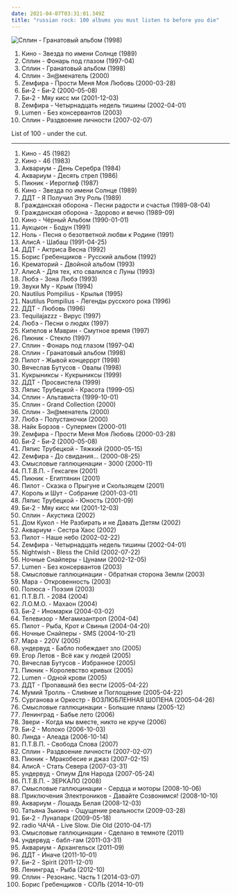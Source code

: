 ```yaml
---
date: 2021-04-07T03:31:01.349Z
title: "russian rock: 100 albums you must listen to before you die"
---
```

![Сплин - Гранатовый альбом (1998)](https://img.discogs.com/0SuPxfEu6T74Pw_wmSg7dk4zNZg=/fit-in/600x610/filters:strip_icc():format(jpeg):mode_rgb():quality(90)/discogs-images/R-9111371-1474970082-8131.jpeg.jpg "Сплин - Гранатовый альбом (1998)")
<ol class="albums">
<li data-cover="https://img.discogs.com/KRAsF06OwWq8BQJ_h4tPqnfqoWU=/fit-in/394x608/filters:strip_icc():format(jpeg):mode_rgb():quality(90)/discogs-images/R-7174417-1435394577-3151.png.jpg" data-tags="russian rock" role="button">Кино - Звезда по имени Солнце (1989)</li>
<li data-cover="http://coverartarchive.org/release/1aaa0434-20d7-3d2b-8bf7-111fea7805ca/11674927194-500.jpg" data-tags="russian rock" role="button">Сплин - Фонарь под глазом (1997-04)</li>
<li data-cover="https://img.discogs.com/0SuPxfEu6T74Pw_wmSg7dk4zNZg=/fit-in/600x610/filters:strip_icc():format(jpeg):mode_rgb():quality(90)/discogs-images/R-9111371-1474970082-8131.jpeg.jpg" data-tags="russian rock, rock" role="button">Сплин - Гранатовый альбом (1998)</li>
<li data-cover="http://coverartarchive.org/release/80fefa12-27e8-4b41-8732-08d161b6f3e5/3408942818-500.jpg" data-tags="russian rock" role="button">Сплин - Зн@менатель (2000)</li>
<li data-cover="http://coverartarchive.org/release/c890f158-7efa-4d0c-9646-a530493ce315/1405666877-500.jpg" data-tags="russian rock" role="button">Zемфира - Прости Меня Моя Любовь (2000-03-28)</li>
<li data-cover="http://coverartarchive.org/release/d428c5a2-683a-4691-8890-330c782437fe/10677133074-500.jpg" data-tags="russian rock" role="button">Би-2 - Би-2 (2000-05-08)</li>
<li data-cover="http://coverartarchive.org/release/981956e9-cbe6-43d3-a41b-9c1cdf9f0615/8629209528-500.jpg" data-tags="rock, russian, russian rock" role="button">Би-2 - Мяу кисс ми (2001-12-03)</li>
<li data-cover="http://coverartarchive.org/release/103472d6-746e-4533-be60-ba95bb4383fb/1406115627-500.jpg" data-tags="russian rock, rock" role="button">Zемфира - Четырнадцать недель тишины (2002-04-01)</li>
<li data-cover="http://coverartarchive.org/release/1b904546-2f92-47a7-ac1e-f9e304babe09/9478670539-500.jpg" data-tags="russian rock" role="button">Lumen - Без консервантов (2003)</li>
<li data-cover="http://coverartarchive.org/release/8014f993-3a10-43e6-91fc-e70e916e82ae/3409391770-500.jpg" data-tags="russian rock" role="button">Сплин - Раздвоение личности (2007-02-07)</li>
</ol>
List of 100 - under the cut.
<!-- more -->

_________________

<ol class="albums">
<li data-cover="https://img.discogs.com/kw26UUKrLgrQ0RBXou7isOp6UoA=/fit-in/600x939/filters:strip_icc():format(jpeg):mode_rgb():quality(90)/discogs-images/R-2470436-1285853392.jpeg.jpg" data-tags="russian rock" role="button">
Кино - 45 (1982)
</li>
<li data-cover="http://coverartarchive.org/release/b6d53c65-f2e4-4354-9e9a-c6d5ff94c088/21076825561-500.jpg" data-tags="russian rock, post-punk" role="button">
Кино - 46 (1983)
</li>
<li data-cover="https://img.discogs.com/strtilJSiXOkfhnzPtmFzqz-ECo=/fit-in/600x629/filters:strip_icc():format(jpeg):mode_rgb():quality(90)/discogs-images/R-4359117-1362763051-9248.jpeg.jpg" data-tags="rock, russian, russian rock, bg, czalbums, russian classic avantgarde music" role="button">
Аквариум - День Серебра (1984)
</li>
<li data-cover="https://img.discogs.com/strtilJSiXOkfhnzPtmFzqz-ECo=/fit-in/600x629/filters:strip_icc():format(jpeg):mode_rgb():quality(90)/discogs-images/R-4359117-1362763051-9248.jpeg.jpg" data-tags="russian, russian rock" role="button">
Аквариум - Десять стрел (1986)
</li>
<li data-cover="https://img.discogs.com/_ubV7KFWl5rOyBtvsOOdRqXTB24=/fit-in/600x600/filters:strip_icc():format(jpeg):mode_rgb():quality(90)/discogs-images/R-4951271-1425725562-4185.jpeg.jpg" data-tags="russian rock" role="button">
Пикник - Иероглиф (1987)
</li>
<li data-cover="https://img.discogs.com/KRAsF06OwWq8BQJ_h4tPqnfqoWU=/fit-in/394x608/filters:strip_icc():format(jpeg):mode_rgb():quality(90)/discogs-images/R-7174417-1435394577-3151.png.jpg" data-tags="russian rock" role="button">
Кино - Звезда по имени Солнце (1989)
</li>
<li data-cover="http://coverartarchive.org/release/7558a8b2-8211-4e63-af69-d64fd9a6cfb9/4397176319-500.jpg" data-tags="classic rock, russian rock, album" role="button">
ДДТ - Я Получил Эту Роль (1989)
</li>
<li data-cover="http://coverartarchive.org/release/5455428f-d8ac-46ee-b9d1-fedbec85f75e/4111826552-500.jpg" data-tags="punk, noise rock, crust, post-punk, garage punk, russian rock, cover art" role="button">
Гражданская оборона - Песни радости и счастья (1989-08-04)
</li>
<li data-cover="http://coverartarchive.org/release/661fe0c5-e8e4-47f5-9b51-9558b1e79c8a/14360892612-500.jpg" data-tags="punk, noise rock, post-punk, russian rock" role="button">
Гражданская оборона - Здорово и вечно (1989-09)
</li>
<li data-cover="http://coverartarchive.org/release/067d4e72-783c-322c-96f2-c2842550a5bc/9374298882-500.jpg" data-tags="rock, new wave, post-punk, russian rock" role="button">
Кино - Чёрный Альбом (1990-01-01)
</li>
<li data-cover="https://img.discogs.com/KhYo3RVKihmFn5C6EVmD_oIvp_I=/fit-in/600x591/filters:strip_icc():format(jpeg):mode_rgb():quality(90)/discogs-images/R-1640147-1238269022.jpeg.jpg" data-tags="post-punk, psychedelic, russian, russian rock, art-rock, avant-jazz, jazz-rock" role="button">
Аукцыон - Бодун (1991)
</li>
<li data-cover="https://img.discogs.com/8Uctbi7ziKJ5lQehiHBSOqQnNWo=/fit-in/600x608/filters:strip_icc():format(jpeg):mode_rgb():quality(90)/discogs-images/R-9110924-1474963027-4964.jpeg.jpg" data-tags="russian rock" role="button">
Ноль - Песня о безответной любви к Родине (1991)
</li>
<li data-cover="https://img.discogs.com/TNBHHvcZ5JAHZtX8BXCqbg4WJtc=/fit-in/600x598/filters:strip_icc():format(jpeg):mode_rgb():quality(90)/discogs-images/R-2442940-1284318700.jpeg.jpg" data-tags="russian rock" role="button">
АлисА - Шабаш (1991-04-25)
</li>
<li data-cover="https://img.discogs.com/YveRMLuzQWp2Z4VLIfpSRo8R4Hs=/fit-in/600x945/filters:strip_icc():format(jpeg):mode_rgb():quality(90)/discogs-images/R-777558-1306174349.jpeg.jpg" data-tags="russian rock, russian" role="button">
ДДТ - Актриса Весна (1992)
</li>
<li data-cover="https://via.placeholder.com/450" data-tags="folk, folk rock, russian rock" role="button">
Борис Гребенщиков - Русский альбом (1992)
</li>
<li data-cover="http://coverartarchive.org/release/b49ef55a-d9ff-4e06-8c71-e50226122211/5376021504-500.jpg" data-tags="russian rock" role="button">
Крематорий - Двойной альбом (1993)
</li>
<li data-cover="https://img.discogs.com/6PAQ7WxUQ3JScSbJECptUCHbJZo=/fit-in/600x1079/filters:strip_icc():format(jpeg):mode_rgb():quality(90)/discogs-images/R-13815354-1561738304-4723.jpeg.jpg" data-tags="hard rock, new wave, russian rock" role="button">
АлисА - Для тех, кто свалился с Луны (1993)
</li>
<li data-cover="http://coverartarchive.org/release/f6f0b87c-2b35-4e84-bca0-ee78338c296f/28575594335-500.jpg" data-tags="hard rock, pop rock, 90s, folk rock, russian rock, russian chanson" role="button">
Любэ - Зона Любэ (1993)
</li>
<li data-cover="http://coverartarchive.org/release/b9cb0b82-b69b-46cb-be94-a172fafa0e72/25943109104-500.jpg" data-tags="russian rock" role="button">
Звуки Му - Крым (1994)
</li>
<li data-cover="http://coverartarchive.org/release/58e1b301-dbed-31a1-ab07-0939d3673857/4166685041-500.jpg" data-tags="rock, russian rock" role="button">
Nautilus Pompilius - Крылья (1995)
</li>
<li data-cover="https://img.discogs.com/VtJWC73lOGddDTtf8lLud8XAx5k=/fit-in/600x599/filters:strip_icc():format(jpeg):mode_rgb():quality(90)/discogs-images/R-9642051-1521651944-3162.jpeg.jpg" data-tags="russian rock" role="button">
Nautilus Pompilius - Легенды русского рока (1996)
</li>
<li data-cover="http://coverartarchive.org/release/c6e99ce9-3d8d-4a71-a3d1-6f52ca37dde8/7228131962-500.jpg" data-tags="russian rock" role="button">
ДДТ - Любовь (1996)
</li>
<li data-cover="https://img.discogs.com/zGRjw87tV0eKOz4N2fRtC3721WM=/fit-in/600x600/filters:strip_icc():format(jpeg):mode_rgb():quality(90)/discogs-images/R-564402-1217718456.jpeg.jpg" data-tags="russian rock" role="button">
Tequilajazzz - Вирус (1997)
</li>
<li data-cover="http://coverartarchive.org/release/73e705c9-7d68-49bd-b72e-4bada7f42e9a/13178737648-500.jpg" data-tags="russian rock" role="button">
Любэ - Песни о людях (1997)
</li>
<li data-cover="https://via.placeholder.com/450" data-tags="russian rock" role="button">
Кипелов и Маврин - Смутное время (1997)
</li>
<li data-cover="https://img.discogs.com/YxSU-35yEdwE26kQG4494Heqxaw=/fit-in/600x606/filters:strip_icc():format(jpeg):mode_rgb():quality(90)/discogs-images/R-10372012-1496166488-6200.jpeg.jpg" data-tags="russian rock" role="button">
Пикник - Стекло (1997)
</li>
<li data-cover="http://coverartarchive.org/release/1aaa0434-20d7-3d2b-8bf7-111fea7805ca/11674927194-500.jpg" data-tags="russian rock" role="button">
Сплин - Фонарь под глазом (1997-04)
</li>
<li data-cover="https://img.discogs.com/0SuPxfEu6T74Pw_wmSg7dk4zNZg=/fit-in/600x610/filters:strip_icc():format(jpeg):mode_rgb():quality(90)/discogs-images/R-9111371-1474970082-8131.jpeg.jpg" data-tags="russian rock, rock" role="button">
Сплин - Гранатовый альбом (1998)
</li>
<li data-cover="http://coverartarchive.org/release/dcf782ab-b725-4a26-9907-62967b2cae8f/12163572022-500.jpg" data-tags="russian rock" role="button">
Пилот - Жывой концерррт (1998)
</li>
<li data-cover="https://via.placeholder.com/450" data-tags="trip-hop, new wave, post-punk, russian rock" role="button">
Вячеслав Бутусов - Овалы (1998)
</li>
<li data-cover="http://coverartarchive.org/release/e14b49ce-056d-4688-8278-03cb597df1ca/7047332743-500.jpg" data-tags="rock, russian, russian rock" role="button">
Кукрыниксы - Кукрыниксы (1999)
</li>
<li data-cover="http://coverartarchive.org/release/c17885d0-b406-4003-bc76-7855c5693bbd/7228150636-500.jpg" data-tags="russian rock, ddt, rock" role="button">
ДДТ - Просвистела (1999)
</li>
<li data-cover="http://coverartarchive.org/release/470ff4dc-46a8-4972-976e-e7b8846db2d0/5109689506-500.jpg" data-tags="rock, russian rock, brutal kircore, belarussia, hdd" role="button">
Ляпис Трубецкой - Красота (1999-05)
</li>
<li data-cover="http://coverartarchive.org/release/8f6871a9-895e-4a11-b8f2-31a0f11dd46f/3408937704-500.jpg" data-tags="russian rock, rock" role="button">
Сплин - Альтависта (1999-10-01)
</li>
<li data-cover="https://img.discogs.com/zrXCnQDPG8w75U_4GNMW5LWjlO0=/fit-in/210x217/filters:strip_icc():format(jpeg):mode_rgb():quality(90)/discogs-images/R-4211792-1358680929-6365.jpeg.jpg" data-tags="russian rock" role="button">
Сплин - Grand Collection (2000)
</li>
<li data-cover="http://coverartarchive.org/release/80fefa12-27e8-4b41-8732-08d161b6f3e5/3408942818-500.jpg" data-tags="russian rock" role="button">
Сплин - Зн@менатель (2000)
</li>
<li data-cover="http://coverartarchive.org/release/8273d57c-e6c9-4dff-8397-7b7b752c4a13/23878306479-500.jpg" data-tags="russian rock" role="button">
Любэ - Полустаночки (2000)
</li>
<li data-cover="http://coverartarchive.org/release/08d21574-92f3-4ed1-bcc4-a5b46a8e2902/7194655449-500.jpg" data-tags="russian rock" role="button">
Найк Борзов - Супермен (2000-01)
</li>
<li data-cover="http://coverartarchive.org/release/c890f158-7efa-4d0c-9646-a530493ce315/1405666877-500.jpg" data-tags="russian rock" role="button">
Zемфира - Прости Меня Моя Любовь (2000-03-28)
</li>
<li data-cover="http://coverartarchive.org/release/d428c5a2-683a-4691-8890-330c782437fe/10677133074-500.jpg" data-tags="russian rock" role="button">
Би-2 - Би-2 (2000-05-08)
</li>
<li data-cover="https://img.discogs.com/2YjWQixEdn015wFw2C4SLTxfI7g=/fit-in/600x926/filters:strip_icc():format(jpeg):mode_rgb():quality(90)/discogs-images/R-7895194-1582112404-2048.jpeg.jpg" data-tags="rock, russian rock, post-kircore, belarussia" role="button">
Ляпис Трубецкой - Тяжкий (2000-05-15)
</li>
<li data-cover="http://coverartarchive.org/release/001f079c-6ca7-4956-a86f-076cb47e8840/1438365364-500.jpg" data-tags="russian rock" role="button">
Zемфира - До свидания... (2000-08-25)
</li>
<li data-cover="https://img.discogs.com/MRVPHCqK3kRID_THMMDE-knKCAw=/fit-in/600x948/filters:strip_icc():format(jpeg):mode_rgb():quality(90)/discogs-images/R-3306344-1324997694.jpeg.jpg" data-tags="rock, russian rock" role="button">
Смысловые галлюцинации - 3000 (2000-11)
</li>
<li data-cover="http://coverartarchive.org/release/91e091ca-d8b1-4ece-820e-c51a5619d0e0/10566916806-500.jpg" data-tags="punk, hardcore, post-punk, punk rock, russian rock" role="button">
П.Т.В.П. - Гексаген (2001)
</li>
<li data-cover="http://coverartarchive.org/release/a0057a8f-9adf-4d37-94da-2dab759e5e48/7047235915-500.jpg" data-tags="russian rock, classic rock" role="button">
Пикник - Египтянин (2001)
</li>
<li data-cover="http://coverartarchive.org/release/a6d1c17a-ce46-4d61-a921-2060d8828c47/12163560446-500.jpg" data-tags="rock, russian rock" role="button">
Пилот - Сказка о Прыгуне и Скользящем (2001)
</li>
<li data-cover="http://coverartarchive.org/release/149e0ca5-56d7-4e7a-9c55-7578eac2f462/20344138369-500.jpg" data-tags="rock, 80s, hard rock, hair metal, folk punk, russian rock" role="button">
Король и Шут - Собрание (2001-03-01)
</li>
<li data-cover="http://coverartarchive.org/release/022e4ff4-0174-401a-b3f8-d243066a1ee8/6376082373-500.jpg" data-tags="rock, russian rock, post-kircore, belarussia, hdd" role="button">
Ляпис Трубецкой - Юность (2001-09)
</li>
<li data-cover="http://coverartarchive.org/release/981956e9-cbe6-43d3-a41b-9c1cdf9f0615/8629209528-500.jpg" data-tags="rock, russian, russian rock" role="button">
Би-2 - Мяу кисс ми (2001-12-03)
</li>
<li data-cover="http://coverartarchive.org/release/37037c82-b7d4-428d-9220-1f8cc64c2739/3409352529-500.jpg" data-tags="acoustic, russian rock" role="button">
Сплин - Акустика (2002)
</li>
<li data-cover="http://coverartarchive.org/release/473b8d2f-e186-4a4d-a4f6-786e41958f3d/27819548177-500.jpg" data-tags="russian rock" role="button">
Дом Кукол - Не Разбирать и не Давать Детям (2002)
</li>
<li data-cover="http://coverartarchive.org/release/2866b01d-6c63-4ef2-9dac-4a81f8d56cf8/5356149199-500.jpg" data-tags="russian rock" role="button">
Аквариум - Сестра Хаос (2002)
</li>
<li data-cover="https://img.discogs.com/0f36ac86c54fe502a205affaefeae52f092904f2/images/spacer.gif" data-tags="russian rock, rock, alternative rock" role="button">
Пилот - Наше небо (2002-02-22)
</li>
<li data-cover="http://coverartarchive.org/release/103472d6-746e-4533-be60-ba95bb4383fb/1406115627-500.jpg" data-tags="russian rock, rock" role="button">
Zемфира - Четырнадцать недель тишины (2002-04-01)
</li>
<li data-cover="http://coverartarchive.org/release/e80c5fef-6cd7-419b-9c2e-12c121400b89/25277398803-500.jpg" data-tags="symphonic metal, gothic metal" role="button">
Nightwish - Bless the Child (2002-07-22)
</li>
<li data-cover="https://img.discogs.com/TZ30ZOd_G6Snrok-XSMWU3_WD2g=/fit-in/600x911/filters:strip_icc():format(jpeg):mode_rgb():quality(90)/discogs-images/R-2323750-1276951834.jpeg.jpg" data-tags="russian rock" role="button">
Ночные Снайперы - Цунами (2002-12-05)
</li>
<li data-cover="http://coverartarchive.org/release/1b904546-2f92-47a7-ac1e-f9e304babe09/9478670539-500.jpg" data-tags="russian rock" role="button">
Lumen - Без консервантов (2003)
</li>
<li data-cover="http://coverartarchive.org/release/8f46c0ea-beb9-4069-8431-1962f5df30f6/6411365906-500.jpg" data-tags="electronic, indie, rock, indie rock, post-punk, romantic, russian, electro-rock, russian rock, depressive, ekaterinburg, gluki, gluki66" role="button">
Смысловые галлюцинации - Обратная сторона Земли (2003)
</li>
<li data-cover="http://coverartarchive.org/release/dd729d06-09cc-49dc-8bc7-e09fd3006248/27801265989-500.jpg" data-tags="pop-rock, russian rock" role="button">
Мара - Откровенность (2003)
</li>
<li data-cover="https://via.placeholder.com/450" data-tags="russian rock" role="button">
Полюса - Поэзия (2003)
</li>
<li data-cover="http://coverartarchive.org/release/0b6f02e6-df1b-473a-8bd8-bbffa7529ce4/10584030292-500.jpg" data-tags="punk, hardcore, post-punk, punk rock, russian rock" role="button">
П.Т.В.П. - 2084 (2004)
</li>
<li data-cover="https://img.discogs.com/Ev1cIGuYHisQ_RfIyINfrf_FVis=/fit-in/600x597/filters:strip_icc():format(jpeg):mode_rgb():quality(90)/discogs-images/R-3427455-1329992393.jpeg.jpg" data-tags="rock, alternative, alternative rock, russian, post-grunge, russian rock" role="button">
Л.О.М.О. - Махаон (2004)
</li>
<li data-cover="http://coverartarchive.org/release/74e829b2-6155-49d1-a634-ae72e685e264/11339739256-500.jpg" data-tags="rock, alternative, russian, russian rock, record collection" role="button">
Би-2 - Иномарки (2004-03-02)
</li>
<li data-cover="https://img.discogs.com/PeuoHLIDvAkoQgDYt7W_dKhsFyY=/fit-in/600x548/filters:strip_icc():format(jpeg):mode_rgb():quality(90)/discogs-images/R-2650015-1300105432.jpeg.jpg" data-tags="electronic, post-punk, russian rock" role="button">
Телевизор - Мегамизантроп (2004-04)
</li>
<li data-cover="https://img.discogs.com/UfSn6gfi6sOx5KeoccttQOpOmjg=/fit-in/600x595/filters:strip_icc():format(jpeg):mode_rgb():quality(90)/discogs-images/R-7325390-1439827999-1877.jpeg.jpg" data-tags="russian rock" role="button">
Пилот - Рыба, Крот и Свинья (2004-04-20)
</li>
<li data-cover="http://coverartarchive.org/release/2fee274c-f268-4362-bce0-b13036734296/6680546016-500.jpg" data-tags="russian rock" role="button">
Ночные Снайперы - SMS (2004-10-21)
</li>
<li data-cover="http://coverartarchive.org/release/c0f52241-5551-4afa-8249-fd2734eb51c8/27793502182-500.jpg" data-tags="pop-rock, russian rock" role="button">
Мара - 220V (2005)
</li>
<li data-cover="http://coverartarchive.org/release/94ac09cb-b36d-46fe-9434-4b11b097db06/18394460007-500.jpg" data-tags="alternative, pop-rock, russian rock" role="button">
ундервуд - Бабло побеждает зло (2005)
</li>
<li data-cover="https://img.discogs.com/_xNs8tsaIxyVqvqHtZpasZVZFg8=/fit-in/600x545/filters:strip_icc():format(jpeg):mode_rgb():quality(90)/discogs-images/R-1820875-1245584795.jpeg.jpg" data-tags="russian rock" role="button">
Егор Летов - Всё как у людей (2005)
</li>
<li data-cover="https://img.discogs.com/XlbMBxYyd6i04Bb_t81gB4naMUc=/fit-in/600x596/filters:strip_icc():format(jpeg):mode_rgb():quality(90)/discogs-images/R-4576603-1510741779-1520.jpeg.jpg" data-tags="rock, singer-songwriter, russian, russian rock" role="button">
Вячеслав Бутусов - Избранное (2005)
</li>
<li data-cover="http://coverartarchive.org/release/1861b9e4-917c-46b2-b9c4-1396e9f9e1ce/8928787408-500.jpg" data-tags="russian rock" role="button">
Пикник - Королевство кривых (2005)
</li>
<li data-cover="http://coverartarchive.org/release/0bf087ff-4496-4233-980c-89ed2e4efe50/14831416930-500.jpg" data-tags="punk, russian, live, russian rock, live album" role="button">
Lumen - Одной крови (2005)
</li>
<li data-cover="https://img.discogs.com/lGDP_8xqxQKo5T7UnrhwYrlzta8=/fit-in/174x174/filters:strip_icc():format(jpeg):mode_rgb():quality(90)/discogs-images/R-5295699-1389864679-4820.jpeg.jpg" data-tags="rock, russian rock" role="button">
ДДТ - Пропавший без вести (2005-04-22)
</li>
<li data-cover="http://coverartarchive.org/release/a237a605-e4ae-4642-a7df-48b56c71f5bb/19154243216-500.jpg" data-tags="russian rock" role="button">
Мумий Тролль - Слияние и Поглощение (2005-04-22)
</li>
<li data-cover="http://coverartarchive.org/release/7bd5ff8a-8345-4c36-9c6a-605cf7e8bd85/21194553641-500.jpg" data-tags="rock, russian, avant-garde, lesbian, russian rock, art-rock, female vokalists, pederastcore, awesome albums, nazi scum, post-kircore, anal-driven fecalomatateus, shemale vocalist, sieg heil, christian nsbm, surganova, vip-punk-decadence, brutal anal-driven fecalomatateus with pederastic influence and guest vocalist dima bilan" role="button">
Сурганова и Оркестр - ВОЗЛЮБЛЕННАЯ ШОПЕНА (2005-04-26)
</li>
<li data-cover="http://coverartarchive.org/release/bb0ae463-4fb7-4d94-bf45-813edb69c033/2626272364-500.jpg" data-tags="electronic, indie, rock, indie rock, post-punk, romantic, russian, electro-rock, russian rock, depressive, ekaterinburg, gluki, gluki66" role="button">
Смысловые галлюцинации - Большие планы (2005-12)
</li>
<li data-cover="http://coverartarchive.org/release/1b2aa13d-63b4-4d84-91af-05b7e03863e4/28086663228-500.jpg" data-tags="punk, ska, russian, russian rock" role="button">
Ленинград - Бабье лето (2006)
</li>
<li data-cover="https://img.discogs.com/UtQJIiw3C4XmBQVBN7JJc_zSxlY=/fit-in/600x599/filters:strip_icc():format(jpeg):mode_rgb():quality(90)/discogs-images/R-705452-1560867494-6266.jpeg.jpg" data-tags="rock, russian, russian rock" role="button">
Звери - Когда мы вместе, никто не круче (2006)
</li>
<li data-cover="https://img.discogs.com/JX4qHWPHttRE2JBYKJbcnqW9a0Q=/fit-in/600x600/filters:strip_icc():format(jpeg):mode_rgb():quality(90)/discogs-images/R-8195889-1507216029-3217.jpeg.jpg" data-tags="rock, alternative, pop-rock, russian rock" role="button">
Би-2 - Молоко (2006-10-03)
</li>
<li data-cover="https://img.discogs.com/GMN0iXb74ayp5m40HmB88YAs3ak=/fit-in/472x472/filters:strip_icc():format(jpeg):mode_rgb():quality(90)/discogs-images/R-1294216-1207168419.jpeg.jpg" data-tags="electronic, indie, female, pop, alternative rock, female vocalists, ethnic, russian, female vocalist, russian rock, russian pop, linda, aleada, linda and stefanos, stefanos korkolis" role="button">
Линда - Алеада (2006-10-14)
</li>
<li data-cover="http://coverartarchive.org/release/0a0a1570-aac9-4aed-8f59-0b8c91bff13d/10592405972-500.jpg" data-tags="punk, hardcore, post-punk, punk rock, russian rock, slova, svoboda" role="button">
П.Т.В.П. - Свобода Слова (2007)
</li>
<li data-cover="http://coverartarchive.org/release/8014f993-3a10-43e6-91fc-e70e916e82ae/3409391770-500.jpg" data-tags="russian rock" role="button">
Сплин - Раздвоение личности (2007-02-07)
</li>
<li data-cover="http://coverartarchive.org/release/dd593cbf-960b-4d9d-860a-ed711f485dfa/3400684438-500.jpg" data-tags="russian rock" role="button">
Пикник - Мракобесие и джаз (2007-02-15)
</li>
<li data-cover="https://img.discogs.com/b7SWlzJotSC6bpq-2cQ95MyjbME=/fit-in/600x600/filters:strip_icc():format(jpeg):mode_rgb():quality(90)/discogs-images/R-9600352-1483519475-1073.jpeg.jpg" data-tags="hard rock, christian, christian rock, industrial metal, russian rock, orthodox christian, orthodox christian rock, russian christian, russian christian rock" role="button">
АлисА - Стать Севера (2007-03-31)
</li>
<li data-cover="http://coverartarchive.org/release/7483f743-f7c9-4cac-a8eb-e0a59e382617/18393877716-500.jpg" data-tags="alternative, post-punk, russian rock" role="button">
ундервуд - Опиум Для Народа (2007-05-24)
</li>
<li data-cover="http://coverartarchive.org/release/48f0a11e-22f0-492f-91a5-02fc00866644/10592430188-500.jpg" data-tags="punk, hardcore, post-punk, punk rock, russian rock, zerkalo" role="button">
П.Т.В.П. - ЗЕРКАЛО (2008)
</li>
<li data-cover="https://img.discogs.com/5dsTtfCDAT-OYyVGmpHoiC5bCNo=/fit-in/600x594/filters:strip_icc():format(jpeg):mode_rgb():quality(90)/discogs-images/R-2732302-1298524095.jpeg.jpg" data-tags="rock, russian rock, russian" role="button">
Смысловые галлюцинации - Сердца и моторы (2008-10-06)
</li>
<li data-cover="http://coverartarchive.org/release/4629e65f-5720-43a0-ae12-7c5858a862d2/4281559300-500.jpg" data-tags="punk, russian, covers, russian rock, punk-rock" role="button">
Приключения Электроников - Давайте Созвонимся! (2008-10-10)
</li>
<li data-cover="http://coverartarchive.org/release/ef9fcae4-98c6-4183-9cf1-ccca0bc04d2b/11417490630-500.jpg" data-tags="russian rock" role="button">
Аквариум - Лошадь Белая (2008-12-03)
</li>
<li data-cover="http://coverartarchive.org/release/5b437615-3968-47bd-84e9-f2a93edb1303/3892344099-500.jpg" data-tags="rock, russian rock" role="button">
Татьяна Зыкина - Ощущение реальности (2009-03-28)
</li>
<li data-cover="https://img.discogs.com/VEQJ0qGJQ58dNHlznrKM-w2Ni54=/fit-in/472x474/filters:strip_icc():format(jpeg):mode_rgb():quality(90)/discogs-images/R-4861994-1377784846-8661.jpeg.jpg" data-tags="russian rock, alternative, indie rock" role="button">
Би-2 - Лунапарк (2009-05-18)
</li>
<li data-cover="http://coverartarchive.org/release/1d552681-a486-4450-9df4-8bc97318ec6f/9951954598-500.jpg" data-tags="punk rock, russian rock, 3-5" role="button">
radio ЧАЧА - Live Slow. Die Old (2010-04-17)
</li>
<li data-cover="https://img.discogs.com/sxkXv4UCMPNsjOXMrs9hmtxiA4k=/fit-in/600x541/filters:strip_icc():format(jpeg):mode_rgb():quality(90)/discogs-images/R-3147140-1318018273.jpeg.jpg" data-tags="electronic, indie, rock, indie rock, post-punk, russian, russian rock, depressive, ekaterinburg, ekb, nashe, gluki, gluki66, depressive russian rock" role="button">
Смысловые галлюцинации - Сделано в темноте (2011)
</li>
<li data-cover="http://coverartarchive.org/release/6de24889-6161-4fb8-b767-1d0f1e4a0234/18394375968-500.jpg" data-tags="indie, rock, alternative, britpop, pop-rock, russian rock" role="button">
ундервуд - бабл-гам (2011-03-31)
</li>
<li data-cover="http://coverartarchive.org/release/5f459c03-a734-4bf1-905f-81e3cd33d32d/2617986989-500.jpg" data-tags="russian rock, 4-5" role="button">
Аквариум - Архангельск (2011-09)
</li>
<li data-cover="http://coverartarchive.org/release/d2780102-206c-485c-b5cf-5dead21e6e24/9585216667-500.jpg" data-tags="russian rock" role="button">
ДДТ - Иначе (2011-10-01)
</li>
<li data-cover="http://coverartarchive.org/release/0da55dc1-9cf7-4245-baf0-825cbd346fed/5048689042-500.jpg" data-tags="pop rock, russian rock" role="button">
Би-2 - Spirit (2011-12-01)
</li>
<li data-cover="https://img.discogs.com/DViRpfO67cVOElGGoRUMdx2wM9s=/fit-in/600x600/filters:strip_icc():format(jpeg):mode_rgb():quality(90)/discogs-images/R-10987736-1507973709-1275.jpeg.jpg" data-tags="rock, ska, russian rock" role="button">
Ленинград - Рыба (2012-10)
</li>
<li data-cover="http://coverartarchive.org/release/36d4effe-da4e-44c0-8718-49547ac0f44c/8577010368-500.jpg" data-tags="rock, russian rock" role="button">
Сплин - Резонанс. Часть 1 (2014-03-07)
</li>
<li data-cover="http://coverartarchive.org/release/16c0cba2-6b7e-4fe1-a4de-36dc18b811b7/8929438651-500.jpg" data-tags="singer-songwriter, russian rock" role="button">
Борис Гребенщиков - СОЛЬ (2014-10-01)
</li>
</ol>